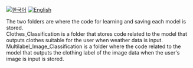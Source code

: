 [![한국어](https://img.shields.io/badge/lang-%ED%95%9C%EA%B5%AD%EC%96%B4-blue.svg)](README.md)
[![English](https://img.shields.io/badge/lang-English-red.svg)](README_en.md)

The two folders are where the code for learning and saving each model is stored.  
Clothes_Classification is a folder that stores code related to the model that outputs clothes suitable for the user when weather data is input.  
Multilabel_Image_Classification is a folder where the code related to the model that outputs the clothing label of the image data when the user's image is input is stored.  